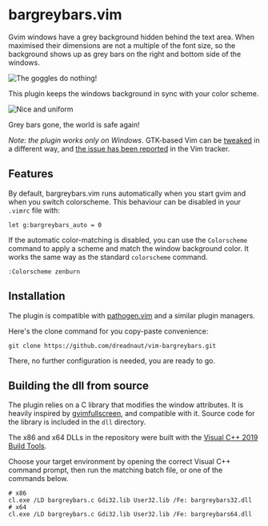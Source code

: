 # bargreybars.vim

Gvim windows have a grey background hidden behind the text area. When maximised their dimensions are not a multiple of the font size, so the background shows up as grey bars on the right and bottom side of the windows.

![The goggles do nothing!](http://dreadnaut.altervista.org/_altervista_ht/vim/without-bargreybars.png)

This plugin keeps the windows background in sync with your color scheme.

![Nice and uniform](http://dreadnaut.altervista.org/_altervista_ht/vim/with-bargreybars.png)

Grey bars gone, the world is safe again!

*Note: the plugin works only on Windows*. GTK-based Vim can be [tweaked](http://pastebin.com/N0G333nP) in a different way, and [the issue has been reported](https://github.com/vim/vim/issues/349) in the Vim tracker.

## Features

By default, bargreybars.vim runs automatically when you start gvim and when you switch colorscheme. This behaviour can be disabled in your `.vimrc` file with:

``` viml
let g:bargreybars_auto = 0
```

If the automatic color-matching is disabled, you can use the `Colorscheme` command to apply a scheme and match the window background color. It works the same way as the standard `colorscheme` command.

``` viml
:Colorscheme zenburn
```

## Installation

The plugin is compatible with [pathogen.vim](https://github.com/tpope/vim-pathogen) and a similar plugin managers.

Here's the clone command for you copy-paste convenience:

```
git clone https://github.com/dreadnaut/vim-bargreybars.git
```

There, no further configuration is needed, you are ready to go.

## Building the dll from source

The plugin relies on a C library that modifies the window attributes. It is heavily inspired by [gvimfullscreen](https://github.com/leonid-shevtsov/gvimfullscreen_win32), and compatible with it. Source code for the library is included in the `dll` directory.

The x86 and x64 DLLs in the repository were built with the [Visual C++ 2019 Build Tools](https://visualstudio.microsoft.com/thank-you-downloading-visual-studio/?sku=BuildTools).

Choose your target environment by opening the correct Visual C++ command prompt, then run the matching batch file, or one of the commands below.

```
# x86
cl.exe /LD bargreybars.c Gdi32.lib User32.lib /Fe: bargreybars32.dll
# x64
cl.exe /LD bargreybars.c Gdi32.lib User32.lib /Fe: bargreybars64.dll
```